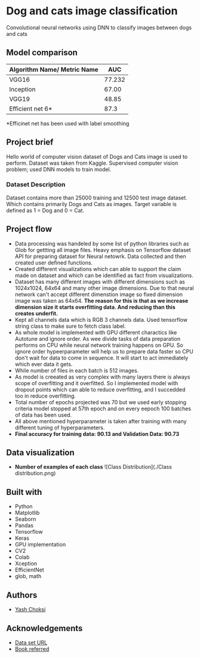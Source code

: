 # Dog and cats image classification
Convolutional neural networks using DNN to classify images between dogs and cats

## Model comparison
| Algorithm Name/ Metric Name | AUC           |
| --------------------------- | ------------- |
| VGG16                       | 77.232        | 
| Inception                   | 67.00         | 
| VGG19                       | 48.85         | 
| Efficient net 6*            | 87.3          |

 *Efficinet net has been used with label smoothing 

## Project brief
Hello world of computer vision dataset of Dogs and Cats image is used to perform. Dataset was taken from Kaggle. Supervised computer vision problem; used DNN models to train model. 

### Dataset Description
Dataset contains more than 25000 training and 12500 test image dataset. Which contains primarily Dogs and Cats as images. Target variable is defined as 1 = Dog and 0 = Cat.

## Project flow
* Data processing was handeled by some list of python libraries such as Glob for gettting all image files. Heavy emphasis on Tensorflow dataset API for preparing dataset for Neural netowrk. Data collected and then created user defined functions.
* Created different visualizations which can able to support the claim made on dataset and which can be identified as fact from visualizations.
* Dataset has many different images with different dimensions such as 1024x1024, 64x64 and many other image dimensions. Due to that neural network can't accept different dimenstion image so fixed dimension image was taken as 64x64. **The reason for this is that as we increase dimension size it starts overfitting data. And reducing than this creates underfit.**
* Kept all channels data which is RGB 3 channels data. Used tensorflow string class to make sure to fetch class label. 
* As whole model is implemented with GPU different charactics like Autotune and ignore order. As wee divide tasks of data preparation performs on CPU while neural network training happens on GPU. So ignore order hypeerparameter will help us to prepare data faster so CPU don't wait for data to come in sequence. It will start to act immediately which ever data it gets.
* While number of files in each batch is 512 images. 
* As model is creeated as very complex with many layers there is always scope of overfitting and it overfitted. So I implemented model with dropout points which can able to reduce overfitting, and I succedded too in reduce overfitting. 
* Total number of epochs projected was 70 but we used early stopping criteria model stopped at 57th epoch and on every eepoch 100 batches of data has been used.
* All above mentioned hyperparameter is taken after training with many different tuning of hyperparameters. 
* **Final accuracy for training data: 90.13 and Validation Data: 90.73**

## Data visualization
* **Number of examples of each class**
![Class Distribution](./Class distribution.png)


## Built with
* Python
* Matplotlib
* Seaborn
* Pandas
* Tensorflow
* Keras
* GPU implementation
* CV2
* Colab
* Xception
* EfficientNet
* glob, math

## Authors
* [Yash Choksi](https://www.linkedin.com/in/choksiyash/)

## Acknowledgements
* [Data set URL](https://www.kaggle.com/c/quora-insincere-questions-classification)
* [Book referred](https://www.amazon.com/Hands-Machine-Learning-Scikit-Learn-TensorFlow/dp/1491962291)
